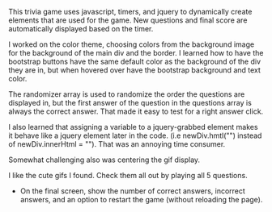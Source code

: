 This trivia game uses javascript, timers, and jquery to dynamically create elements that are used for the game.
New questions and final score are automatically displayed based on the timer. 

I worked on the color theme, choosing colors from the background image for the background of the main div and the border. I learned how to have the bootstrap buttons have the same default color as the background of the div they are in, but when hovered over have the bootstrap background and text color.

The randomizer array is used to randomize the order the questions are displayed in, but the first answer of the question in the questions array is always the correct answer. That made it easy to test for a right answer click.

I also learned that assigning a variable to a jquery-grabbed element makes it behave like a jquery element later in the code. (i.e newDiv.hmtl("") instead of newDiv.innerHtml = ""). That was an annoying time consumer.

Somewhat challenging also was centering the gif display.

I like the cute gifs I found. Check them all out by playing all 5 questions.

* On the final screen, show the number of correct answers, incorrect answers, and an option to restart the game (without reloading the page).